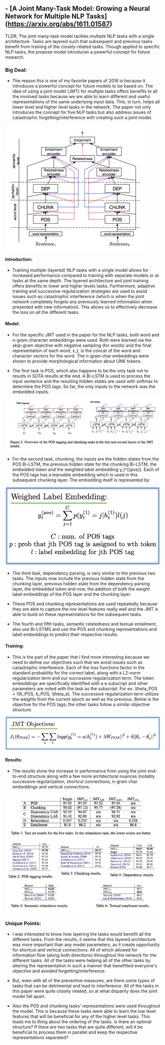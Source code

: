 ## - [A Joint Many-Task Model: Growing a Neural Network for Multiple NLP Tasks] (https://arxiv.org/abs/1611.01587)

TLDR; The joint many-task model tackles multiple NLP tasks with a single architecture. Tasks are layered such that subsequent and previous tasks benefit from training of the closely-related tasks. Though applied to specific NLP tasks, the propose model introduces a powerful concept for future research.

### Big Deal:

- The reason this is one of my favorite papers of 2016 is because it introduces a powerful concept for future models to be based on. The idea of using a joint model (JMT) for multiple tasks offers benefits to all the involved tasks because we are able to learn different and useful representations of the same underlying input data. This, in turn, helps all lower level and higher level tasks in the network. The paper not only introduces the concept for five NLP tasks but also address issues of catastrophic forgetting/interference with creating such a joint model.

![diagram1](images/joint/diagram1.png)

#### Introduction:

- Training multiple (layered) NLP tasks with a single model allows for increased performance compared to training with separate models or at tasks at the same depth. The layered architecture and joint training offers benefits to lower and higher levels tasks. Furthermore, adaptive training and successive regularization strategies are used to avoid issues such as catastrophic interference (which is when the joint network completely forgets any previously learned information when presented with new information). This allows us to effectively decrease the loss on all the different tasks. 

#### Model:

- For the specific JMT used in the paper for the NLP tasks, both word and n-gram character embeddings were used. Both were learned via the skip-gram objective with negative sampling (for words) and the final representation of each word, x_t, is the concat of the word and character vectors for the word. The n-gram char embeddings were shown to provide morphological information about UNK tokens.

- The first task is POS, which also happens to be the only task not to results in SOTA results at the end. A Bi-LSTM is used to process the input sentence and the resulting hidden states are used with softmax to determine the POS tags. So far, the only inputs to the network was the embedded inputs.

![diagram2](images/joint/diagram2.png)

- For the second task, chunking, the inputs are the hidden states from the POS Bi-LSTM, the previous hidden state for the chunking Bi-LSTM, the embedded token and the weighted label embedding y_t^{(pos)}. Each of the POS tags has a learnable embedding which is used in this subsequent chunking layer. The embedding itself is represented by:

![eq1](images/joint/eq1.png)

- The third task, dependency parsing, is very similar to the previous two tasks. The inputs now include the previous hidden state from the chunking layer, previous hidden state from the dependency parsing layer, the embedded token and now, the addition of both the weight label embeddings of the POS layer and the chunking layer. 

- These POS and chunking representations are used repeatedly because they are able to capture the low level features really well and the JMT is able to build on these representations for the subsequent tasks.

- The fourth and fifth tasks, semantic relatedness and textual entailment, also use Bi-LSTMS and use the POS and chunking representations and label embeddings to predict their respective results. 

#### Training:

- This is the part of the paper that I find more interesting because we need to define our objectives such that we avoid issues such as catastrophic interference. Each of the loss functions factor in the standard probability for the correct label, along with a L2-norm regularization term and our successive regularization term. The token embeddings are specifically identified with a e subscript and other parameters are noted with the task as the subscript. For ex: \theta_POS = (W_POS, b_POS, \theta_e). The successive regularization term utilizes the weights from the current epoch as well as the previous. Below is the objective for the POS tags; the other tasks follow a similar objective structure.

![eq2](images/joint/eq2.png)

#### Results:

- The results show the increase in performance from using the joint end-to-end structure along with a few more architectural nuances (notably successive regularization, shortcut connections, n-gram char embeddings and vertical connections. 

![diagram3](images/joint/diagram3.png)

### Unique Points:

- I was interested to know how layering the tasks would benefit all the different tasks. From the results, it seems that this layered architecture was more important than any model parameters, as it create opportunity for shortcut and vertical connections. All of which allowed for information flow (along both directions) throughout the network for the different tasks. All of the tasks were helping all of the other tasks by altering the representation in such a manner that benefitted everyone's objective and avoided forgetting/interference.

- But, even with all of the preventive measures, are there some types of tasks that can be detrimental and lead to interference. All of the tasks in this paper were quite closely related, so at what disparity does the joint model fall apart.

- Also the POS and chunking tasks' representations were used throughout the model. This is because these tasks were able to learn the low level features that will be beneficial for any of the higher level tasks. This leads me to thing about the ordering of the tasks. Is there an optimal structure? If there are two tasks that are quite different, will it be beneficial to process them in parallel and keep the respective representations separated?




